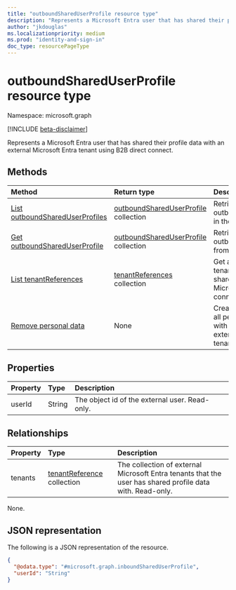```yaml
---
title: "outboundSharedUserProfile resource type"
description: "Represents a Microsoft Entra user that has shared their profile data with an external Microsoft Entra tenant using B2B direct connect."
author: "jkdouglas"
ms.localizationpriority: medium
ms.prod: "identity-and-sign-in"
doc_type: resourcePageType
---
```


# outboundSharedUserProfile resource type

Namespace: microsoft.graph

[!INCLUDE [beta-disclaimer](../../includes/beta-disclaimer.md)]

Represents a Microsoft Entra user that has shared their profile data with an external Microsoft Entra tenant using B2B direct connect.

## Methods

|Method|Return type|Description|
|:---|:---|:---|
|[List outboundSharedUserProfiles](../api/directory-list-outboundshareduserprofiles.md)|[outboundSharedUserProfile](../resources/outboundshareduserprofile.md) collection|Retrieve all outboundSharedUserProfiles in the directory.|
|[Get outboundSharedUserProfile](../api/outboundshareduserprofile-get.md)|[outboundSharedUserProfile](../resources/outboundshareduserprofile.md) collection|Retrieve a specific outboundSharedUserProfile from the directory.|
|[List tenantReferences](../api/outboundshareduserprofile-list-tenants.md)|[tenantReferences](../resources/tenantreference.md) collection| Get all Microsoft Entra tenants that a user has shared their data with as a Microsoft Entra B2B direct connect user.|
|[Remove personal data](../api/tenantreference-removepersonaldata.md)|None| Create a request to remove all personal data associated with a remote user in an external Microsoft Entra tenant.|

## Properties

|Property|Type|Description|
|:---|:---|:---|
| userId | String | The object id of the external user. Read-only. |

## Relationships

|Property|Type|Description|
|:---|:---|:---|
| tenants | [tenantReference](../resources/tenantreference.md) collection | The collection of external Microsoft Entra tenants that the user has shared profile data with. Read-only. |

None.

## JSON representation

The following is a JSON representation of the resource.
<!-- {
  "blockType": "resource",
  "keyProperty": "userId",
  "@odata.type": "microsoft.graph.outboundSharedUserProfile",
  "openType": false
}
-->

``` json
{
  "@odata.type": "#microsoft.graph.inboundSharedUserProfile",
  "userId": "String"
}
```
